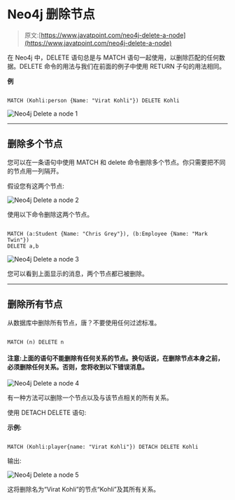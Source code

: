 # Neo4j 删除节点

> 原文:[https://www.javatpoint.com/neo4j-delete-a-node](https://www.javatpoint.com/neo4j-delete-a-node)

在 Neo4j 中，DELETE 语句总是与 MATCH 语句一起使用，以删除匹配的任何数据。DELETE 命令的用法与我们在前面的例子中使用 RETURN 子句的用法相同。

**例**

```

MATCH (Kohli:person {Name: "Virat Kohli"}) DELETE Kohli

```

![Neo4j Delete a node 1](../Images/cffd63723832011ce1783b29c0f15408.png)

* * *

## 删除多个节点

您可以在一条语句中使用 MATCH 和 delete 命令删除多个节点。你只需要把不同的节点用一列隔开。

假设您有这两个节点:

![Neo4j Delete a node 2](../Images/c628357b13dea814efafc75c14909853.png)

使用以下命令删除这两个节点。

```

MATCH (a:Student {Name: "Chris Grey"}), (b:Employee {Name: "Mark Twin"}) 
DELETE a,b

```

![Neo4j Delete a node 3](../Images/3876790731671e0458ec57cd3b70754c.png)

您可以看到上面显示的消息，两个节点都已被删除。

* * *

## 删除所有节点

从数据库中删除所有节点，唐？不要使用任何过滤标准。

```

MATCH (n) DELETE n

```

#### 注意:上面的语句不能删除有任何关系的节点。换句话说，在删除节点本身之前，必须删除任何关系。否则，您将收到以下错误消息。

![Neo4j Delete a node 4](../Images/8829d0c303f704b371ea96f5dafca36e.png)

有一种方法可以删除一个节点以及与该节点相关的所有关系。

使用 DETACH DELETE 语句:

**示例:**

```

MATCH (Kohli:player{name: "Virat Kohli"}) DETACH DELETE Kohli

```

输出:

![Neo4j Delete a node 5](../Images/af96e029d016887a817fe2ee204ba58f.png)

这将删除名为“Virat Kohli”的节点“Kohli”及其所有关系。